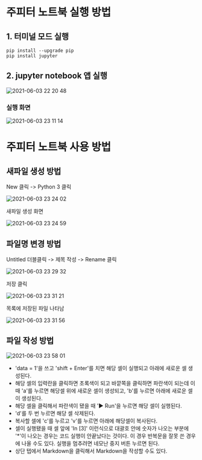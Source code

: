 # 주피터 노트북 실행 방법

## 1. 터미널 모드 실행

```
pip install --upgrade pip
pip install jupyter
```

## 2. jupyter notebook 앱 실행

![2021-06-03 22 20 48](https://user-images.githubusercontent.com/35294456/120651745-0e6e4180-c4ba-11eb-8277-9d304865c4b9.png)

### 실행 화면

![2021-06-03 23 11 14](https://user-images.githubusercontent.com/35294456/120659119-05cd3980-c4c1-11eb-9af8-c652b253e542.png)

# 주피터 노트북 사용 방법

## 새파일 생성 방법

New 클릭 -> Python 3 클릭

![2021-06-03 23 24 02](https://user-images.githubusercontent.com/35294456/120661150-fb13a400-c4c2-11eb-9b51-c345419334fb.png)

새파일 생성 화면

![2021-06-03 23 24 59](https://user-images.githubusercontent.com/35294456/120661157-fcdd6780-c4c2-11eb-89f7-002368a75abc.png)

## 파일명 변경 방법

Untitled 더블클릭 -> 제목 작성 -> Rename 클릭

![2021-06-03 23 29 32](https://user-images.githubusercontent.com/35294456/120661929-ab81a800-c4c3-11eb-81b4-cc76b9f3d2c0.png)

저장 클릭

![2021-06-03 23 31 21](https://user-images.githubusercontent.com/35294456/120662105-d2d87500-c4c3-11eb-8e77-e5258655c3ef.png)

목록에 저장된 파일 나타남

![2021-06-03 23 31 56](https://user-images.githubusercontent.com/35294456/120662294-f7cce800-c4c3-11eb-8685-757c530742db.png)

## 파일 작성 방법

![2021-06-03 23 58 01](https://user-images.githubusercontent.com/35294456/120666422-898a2480-c4c7-11eb-8e10-562d60406b1e.png)

- 'data = 1'을 쓰고 'shift + Enter'를 치면 해당 셀이 실행되고 아래에 새로운 셀 생성된다.
- 해당 셀의 입력란을 클릭하면 초록색이 되고 바깥쪽을 클릭하면 파란색이 되는데 이때 'a'를 누르면 해당셀 위에 새로운 셀이 생성되고, 'b'를 누르면 아래에 새로운 셀이 생성된다.
- 해당 셀을 클릭해서 파란색이 됐을 때 '▶ Run'을 누르면 해당 셀이 실행된다.
- 'd'를 두 번 누르면 해당 셀 삭제된다.
- 복사할 셀에 'c'를 누르고 'v'를 누르면 아래에 해당셀이 복사된다.
- 셀이 실행됐을 때 셀 앞에 'In [3]' 이런식으로 대괄호 안에 숫자가 나오는 부분에 '\*'이 나오는 경우는 코드 실행이 안끝났다는 것이다. 이 경우 반복문을 잘못 쓴 경우에 나올 수도 있다. 실행을 멈추려면 네모난 중지 버튼 누르면 된다.
- 상단 텝에서 Markdown을 클릭해서 Markdown을 작성할 수도 있다.
